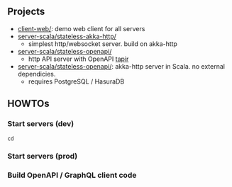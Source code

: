 ## Projects

- [client-web/](client-web): demo web client for all servers
- [server-scala/stateless-akka-http/](server-scala/stateless-akka-http/)
    - simplest http/websocket server. build on akka-http
- [server-scala/stateless-openapi/](server-scala/stateless-openapi/)
    - http API server with OpenAPI [tapir](https://github.com/softwaremill/tapir)
- [server-scala/stateless-openapi/](server-scala/stateless-openapi/): akka-http server in Scala. no external dependicies.
    - requires PostgreSQL / HasuraDB
<!-- 
- [server-scala/stated-graphql-openapi/](server-scala/stated-graphql-openapi/): akka-http OpenAPI + GraphQL server in Scala
- PostgreSQL database (persistent storage)
- Hasura (GraphQL resolver + DB migration manager)
-->

## HOWTOs

### Start servers (dev)

```
cd 

```

### Start servers (prod)

### Build OpenAPI / GraphQL client code




